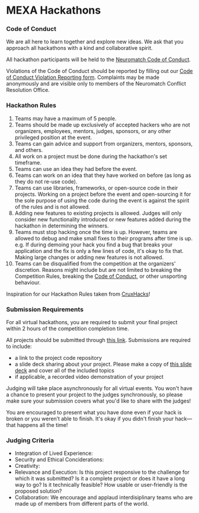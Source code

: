 # MEXA Hackathons 


### Code of Conduct 
We are all here to learn together and explore new ideas. We ask that you approach all hackathons with a kind and collaborative spirit. 

All hackathon participants will be held to the [Neuromatch Code of Conduct](https://github.com/NeuromatchAcademy/precourse/blob/main/CODE_OF_CONDUCT.md).  

Violations of the Code of Conduct should be reported by filling out our [Code of Conduct Violation Reporting form](https://airtable.com/shrezDSthWPlJ4Rpy). Complaints may be made anonymously and are visible only to members of the Neuromatch Conflict Resolution Office.

### Hackathon Rules 
1. Teams may have a maximum of 5 people.
2. Teams should be made up exclusively of accepted hackers who are not organizers, employees, mentors, judges, sponsors, or any other privileged position at the event.
3. Teams can gain advice and support from organizers, mentors, sponsors, and others.
4. All work on a project must be done during the hackathon's set timeframe.
5. Teams can use an idea they had before the event.
6. Teams can work on an idea that they have worked on before (as long as they do not re-use code).
7. Teams can use libraries, frameworks, or open-source code in their projects. Working on a project before the event and open-sourcing it for the sole purpose of using the code during the event is against the spirit of the rules and is not allowed.
8. Adding new features to existing projects is allowed. Judges will only consider new functionality introduced or new features added during the hackathon in determining the winners.
9. Teams must stop hacking once the time is up. However, teams are allowed to debug and make small fixes to their programs after time is up. e.g. If during demoing your hack you find a bug that breaks your application and the fix is only a few lines of code, it's okay to fix that. Making large changes or adding new features is not allowed.
10. Teams can be disqualified from the competition at the organizers' discretion. Reasons might include but are not limited to breaking the Competition Rules, breaking the [Code of Conduct](https://github.com/NeuromatchAcademy/precourse/blob/main/CODE_OF_CONDUCT.md), or other unsporting behaviour.

Inspiration for our Hackathon Rules taken from [CruxHacks](https://github.com/CruzHacks/hackathon-rules/blob/master/Rules.md)! 

### Submission Requirements
For all virtual hackathons, you are required to submit your final project within 2 hours of the competition completion time. 

All projects should be submitted through [this link](). Submissions are required to include: 
* a link to the project code repository
* a slide deck sharing about your project. Please make a copy of [this slide deck]() and cover all of the included topics 
* if applicable, a recorded video demonstration of your project 

Judging will take place asynchronously for all virtual events. You won't have a chance to present your project to the judges synchronously, so please make sure your submission covers what you'd like to share with the judges!  

You are encouraged to present what you have done even if your hack is broken or you weren’t able to finish. It's okay if you didn't finish your hack—that happens all the time!

### Judging Criteria 

* Integration of Lived Experience: 
* Security and Ethical Conciderations:
* Creativity: 
* Relevance and Execution: Is this project responsive to the challenge for which it was submitted? Is it a complete project or does it have a long way to go? Is it technically feasible? How usable or user-friendly is the proposed solution?
* Collaboration: We encourage and applaud interdisiplinary teams who are made up of members from different parts of the world.   
